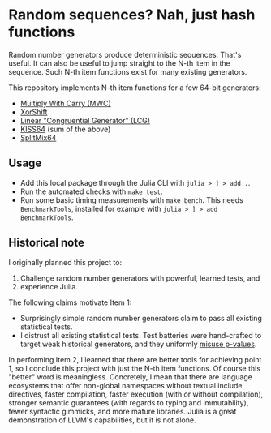 # Random sequences? Nah, just hash functions

Random number generators produce deterministic sequences. That's useful.
It can also be useful to jump straight to the N-th item in the sequence.
Such N-th item functions exist for many existing generators.

This repository implements N-th item functions for a few 64-bit generators:

- [Multiply With Carry (MWC)](https://en.wikipedia.org/wiki/Multiply-with-carry)
- [XorShift](https://en.wikipedia.org/wiki/Xorshift)
- [Linear "Congruential Generator" (LCG)](https://en.wikipedia.org/wiki/Linear_congruential_generator)
- [KISS64](https://www.thecodingforums.com/threads/64-bit-kiss-rngs.673657/)  (sum of the above)
- [SplitMix64](https://prng.di.unimi.it/SplitMix.c)

## Usage

- Add this local package through the Julia CLI with `julia > ] > add .`.
- Run the automated checks with `make test`.
- Run some basic timing measurements with `make bench`.
  This needs `BenchmarkTools`, installed for example with `julia > ] > add BenchmarkTools`.

## Historical note

I originally planned this project to:

1. Challenge random number generators with powerful, learned tests, and
2. experience Julia.

The following claims motivate Item 1:

- Surprisingly simple random number generators claim to pass all existing statistical tests.
- I distrust all existing statistical tests. Test batteries were hand-crafted to target weak
  historical generators, and they uniformly [misuse p-values](https://en.wikipedia.org/wiki/Misuse_of_p-values).

In performing Item 2, I learned that there are better tools for achieving point 1,
so I conclude this project with just the N-th item functions.
Of course this "better" word is meaningless.
Concretely, I mean that there are language ecosystems that offer
non-global namespaces without textual include directives,
faster compilation,
faster execution (with or without compilation),
stronger semantic guarantees (with regards to typing and immutability),
fewer syntactic gimmicks,
and more mature libraries.
Julia is a great demonstration of LLVM's capabilities, but it is not alone.
